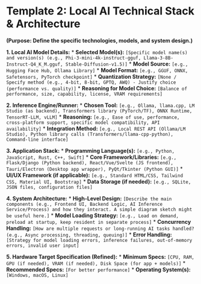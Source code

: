 # Template 2: Local AI Technical Stack & Architecture

**(Purpose: Define the specific technologies, models, and system design.)**

**1. Local AI Model Details:**
    *   **Selected Model(s):** `[Specific model name(s) and version(s) (e.g., Phi-3-mini-4k-instruct-gguf, Llama-3-8B-Instruct-Q4_K_M.gguf, Stable-Diffusion-v1.5)]`
    *   **Model Source:** `[e.g., Hugging Face Hub, Ollama Library]`
    *   **Model Format:** `[e.g., GGUF, ONNX, Safetensors, PyTorch checkpoint]`
    *   **Quantization Strategy:** `[None / Specify method (e.g., 4-bit, 8-bit, GPTQ, AWQ) - Justify choice (performance vs. quality)]`
    *   **Reasoning for Model Choice:** `[Balance of performance, size, capability, license, VRAM requirements]`

**2. Inference Engine/Runner:**
    *   **Chosen Tool:** `[e.g., Ollama, llama.cpp, LM Studio (as backend), Transformers library (PyTorch/TF), ONNX Runtime, TensorRT-LLM, vLLM]`
    *   **Reasoning:** `[e.g., Ease of use, performance, cross-platform support, specific model compatibility, API availability]`
    *   **Integration Method:** `[e.g., Local REST API (Ollama/LM Studio), Python library calls (Transformers/llama-cpp-python), Command-line interface]`

**3. Application Stack:**
    *   **Programming Language(s):** `[e.g., Python, JavaScript, Rust, C++, Swift]`
    *   **Core Framework/Libraries:** `[e.g., Flask/Django (Python backend), React/Vue/Svelte (JS frontend), Tauri/Electron (Desktop app wrapper), PyQt/Tkinter (Python GUI)]`
    *   **UI/UX Framework (if applicable):** `[e.g., Standard HTML/CSS, Tailwind CSS, Material UI, Bootstrap]`
    *   **Data Storage (if needed):** `[e.g., SQLite, JSON files, configuration files]`

**4. System Architecture:**
    *   **High-Level Design:** `[Describe the main components (e.g., Frontend UI, Backend Logic, AI Inference Service/Process) and how they interact. A simple diagram sketch might be useful here.]`
    *   **Model Loading Strategy:** `[e.g., Load on demand, preload at startup, keep resident in separate process]`
    *   **Concurrency Handling:** `[How are multiple requests or long-running AI tasks handled? (e.g., Async processing, threading, queuing)]`
    *   **Error Handling:** `[Strategy for model loading errors, inference failures, out-of-memory errors, invalid user input]`

**5. Hardware Target Specification (Refined):**
    *   **Minimum Specs:** `[CPU, RAM, GPU (if needed), VRAM (if needed), Disk Space (for app + models)]`
    *   **Recommended Specs:** `[For better performance]`
    *   **Operating System(s):** `[Windows, macOS, Linux]`
